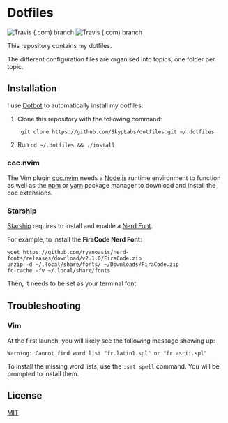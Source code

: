 # Dotfiles

![Travis (.com) branch](https://img.shields.io/travis/com/SkypLabs/dotfiles/master?label=master&logo=travis) ![Travis (.com) branch](https://img.shields.io/travis/com/SkypLabs/dotfiles/develop?label=develop&logo=travis)

This repository contains my dotfiles.

The different configuration files are organised into topics, one folder per topic.

## Installation

I use [Dotbot][dotbot] to automatically install my dotfiles:

1. Clone this repository with the following command:

        git clone https://github.com/SkypLabs/dotfiles.git ~/.dotfiles

2. Run `cd ~/.dotfiles && ./install`

### coc.nvim

The Vim plugin [coc.nvim][coc-nvim] needs a [Node.js][nodejs-download] runtime
environment to function as well as the [npm][npm] or [yarn][yarn] package
manager to download and install the coc extensions.

### Starship

[Starship][starship] requires to install and enable a [Nerd Font][nerd-font].

For example, to install the **FiraCode Nerd Font**:

```raw
wget https://github.com/ryanoasis/nerd-fonts/releases/download/v2.1.0/FiraCode.zip
unzip -d ~/.local/share/fonts/ ~/Downloads/FiraCode.zip
fc-cache -fv ~/.local/share/fonts
```

Then, it needs to be set as your terminal font.

## Troubleshooting

### Vim

At the first launch, you will likely see the following message showing up:

    Warning: Cannot find word list "fr.latin1.spl" or "fr.ascii.spl"

To install the missing word lists, use the `:set spell` command. You will be
prompted to install them.

## License

[MIT][mit-license]

 [coc-nvim]: https://github.com/neoclide/coc.nvim "coc.nvim Vim plugin"
 [dotbot]: https://github.com/anishathalye/dotbot "Dotbot project on GitHub"
 [mit-license]: https://opensource.org/licenses/MIT "MIT license"
 [nerd-font]: https://www.nerdfonts.com/ "Nerd Font official website"
 [nodejs-download]: https://nodejs.org/en/download/ "Node.js download page"
 [npm]: https://www.npmjs.com/get-npm "npm download page"
 [starship]: https://starship.rs/ "Starship official website"
 [yarn]: https://yarnpkg.com/ "Yarn official website"
